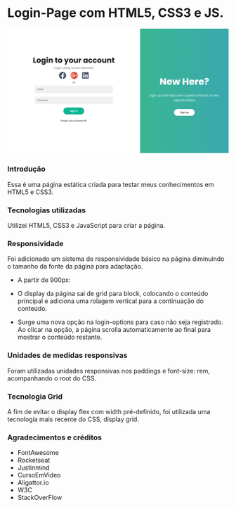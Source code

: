 # Login-Page com HTML5, CSS3 e JS.
 
![Representação da Página](resultado-final.png)

### Introdução
Essa é uma página estática criada para testar meus conhecimentos em HTML5 e CSS3.

### Tecnologias utilizadas
Utilizei HTML5, CSS3 e JavaScript para criar a página.

### Responsividade
Foi adicionado um sistema de responsividade básico na página diminuindo o tamanho da fonte da página para adaptação.

- A partir de 900px:
* O display da página sai de grid para block, colocando o conteúdo principal e adiciona uma rolagem vertical para a continuação do conteúdo.

* Surge uma nova opção na login-options para caso não seja registrado. Ao clicar na opção, a página scrolla automaticamente ao final para mostrar o conteúdo restante.

### Unidades de medidas responsivas
Foram utilizadas unidades responsivas nos paddings e font-size: rem, acompanhando o root do CSS.

### Tecnologia Grid
A fim de evitar o display flex com width pré-definido, foi utilizada uma tecnologia mais recente do CSS, display grid.

### Agradecimentos e créditos
- FontAwesome
- Rocketseat
- Justinmind
- CursoEmVideo
- Aligattor.io
- W3C
- StackOverFlow
